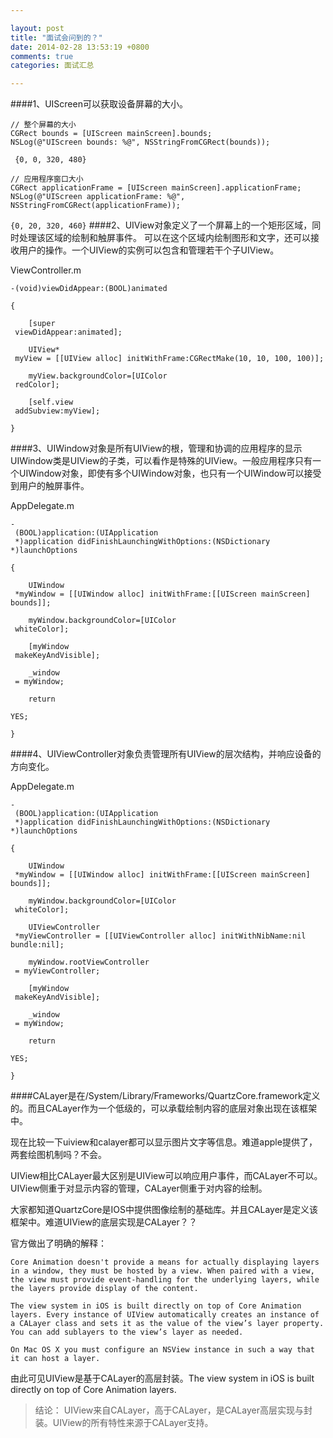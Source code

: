 ```yaml
---

layout: post
title: "面试会问到的？"
date: 2014-02-28 13:53:19 +0800
comments: true
categories: 面试汇总 

--- 
```


####1、UIScreen可以获取设备屏幕的大小。
 

	// 整个屏幕的大小
	CGRect bounds = [UIScreen mainScreen].bounds;
	NSLog(@"UIScreen bounds: %@", NSStringFromCGRect(bounds));
	
` {0, 0, 320, 480}`
 


<!--more-->




	// 应用程序窗口大小 
	CGRect applicationFrame = [UIScreen mainScreen].applicationFrame;
	NSLog(@"UIScreen applicationFrame: %@", NSStringFromCGRect(applicationFrame));

`{0, 20, 320, 460}`
####2、UIView对象定义了一个屏幕上的一个矩形区域，同时处理该区域的绘制和触屏事件。
可以在这个区域内绘制图形和文字，还可以接收用户的操作。一个UIView的实例可以包含和管理若干个子UIView。

ViewController.m

 

	-(void)viewDidAppear:(BOOL)animated
	
	{
	
	    [super
	 viewDidAppear:animated];
	
	    UIView*
	 myView = [[UIView alloc] initWithFrame:CGRectMake(10, 10, 100, 100)];
	
	    myView.backgroundColor=[UIColor
	 redColor];
	
	    [self.view
	 addSubview:myView];
	
	}
####3、UIWindow对象是所有UIView的根，管理和协调的应用程序的显示
UIWindow类是UIView的子类，可以看作是特殊的UIView。一般应用程序只有一个UIWindow对象，即使有多个UIWindow对象，也只有一个UIWindow可以接受到用户的触屏事件。

AppDelegate.m


 

	-
	 (BOOL)application:(UIApplication
	 *)application didFinishLaunchingWithOptions:(NSDictionary *)launchOptions
	
	{
	
	    UIWindow
	 *myWindow = [[UIWindow alloc] initWithFrame:[[UIScreen mainScreen] bounds]];
	
	    myWindow.backgroundColor=[UIColor
	 whiteColor];
	
	    [myWindow
	 makeKeyAndVisible];
	
	    _window
	 = myWindow;
	
	    return
	
	YES;
	
	}
 ####4、UIViewController对象负责管理所有UIView的层次结构，并响应设备的方向变化。

AppDelegate.m
 

	-
	 (BOOL)application:(UIApplication
	 *)application didFinishLaunchingWithOptions:(NSDictionary *)launchOptions
	
	{
	
	    UIWindow
	 *myWindow = [[UIWindow alloc] initWithFrame:[[UIScreen mainScreen] bounds]];
	
	    myWindow.backgroundColor=[UIColor
	 whiteColor];
	
	    UIViewController
	 *myViewController = [[UIViewController alloc] initWithNibName:nil bundle:nil];
	
	    myWindow.rootViewController
	 = myViewController;
	
	    [myWindow
	 makeKeyAndVisible];
	
	    _window
	 = myWindow;
	
	    return
	
	YES;
	
	}
 
 
####CALayer是在/System/Library/Frameworks/QuartzCore.framework定义的。而且CALayer作为一个低级的，可以承载绘制内容的底层对象出现在该框架中。
 
 
现在比较一下uiview和calayer都可以显示图片文字等信息。难道apple提供了，两套绘图机制吗？不会。
 
 UIView相比CALayer最大区别是UIView可以响应用户事件，而CALayer不可以。UIView侧重于对显示内容的管理，CALayer侧重于对内容的绘制。
 
 大家都知道QuartzCore是IOS中提供图像绘制的基础库。并且CALayer是定义该框架中。难道UIView的底层实现是CALayer？？
 
官方做出了明确的解释：

	
	Core Animation doesn't provide a means for actually displaying layers in a window, they must be hosted by a view. When paired with a view, the view must provide event-handling for the underlying layers, while the layers provide display of the content.
	
	The view system in iOS is built directly on top of Core Animation layers. Every instance of UIView automatically creates an instance of a CALayer class and sets it as the value of the view’s layer property. You can add sublayers to the view’s layer as needed.
	
	On Mac OS X you must configure an NSView instance in such a way that it can host a layer.
 
由此可见UIView是基于CALayer的高层封装。The view system in iOS is built directly on top of Core Animation layers. 
 
 
> 结论：
 UIView来自CALayer，高于CALayer，是CALayer高层实现与封装。UIView的所有特性来源于CALayer支持。